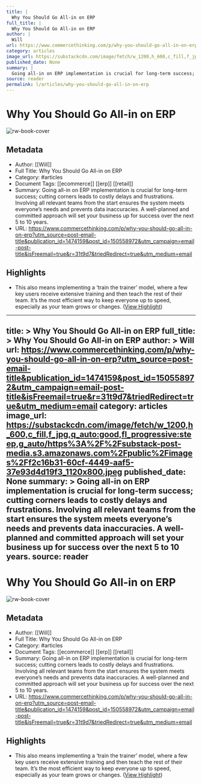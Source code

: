 ```yaml
---
title: |
  Why You Should Go All-in on ERP
full_title: |
  Why You Should Go All-in on ERP
author: |
  Will
url: https://www.commercethinking.com/p/why-you-should-go-all-in-on-erp?utm_source=post-email-title&publication_id=1474159&post_id=150558972&utm_campaign=email-post-title&isFreemail=true&r=31t9d7&triedRedirect=true&utm_medium=email
category: articles
image_url: https://substackcdn.com/image/fetch/w_1200,h_600,c_fill,f_jpg,q_auto:good,fl_progressive:steep,g_auto/https%3A%2F%2Fsubstack-post-media.s3.amazonaws.com%2Fpublic%2Fimages%2Ff2c16b31-60cf-4449-aaf5-37e93d4d19f3_1120x800.jpeg
published_date: None
summary: |
  Going all-in on ERP implementation is crucial for long-term success; cutting corners leads to costly delays and frustrations. Involving all relevant teams from the start ensures the system meets everyone’s needs and prevents data inaccuracies. A well-planned and committed approach will set your business up for success over the next 5 to 10 years.
source: reader
permalink: l/articles/why-you-should-go-all-in-on-erp
---
```

# Why You Should Go All-in on ERP

![rw-book-cover](https://substackcdn.com/image/fetch/w_1200,h_600,c_fill,f_jpg,q_auto:good,fl_progressive:steep,g_auto/https%3A%2F%2Fsubstack-post-media.s3.amazonaws.com%2Fpublic%2Fimages%2Ff2c16b31-60cf-4449-aaf5-37e93d4d19f3_1120x800.jpeg)

## Metadata
- Author: [[Will]]
- Full Title: Why You Should Go All-in on ERP
- Category: #articles
- Document Tags: [[ecommerce]] [[erp]] [[retail]] 
- Summary: Going all-in on ERP implementation is crucial for long-term success; cutting corners leads to costly delays and frustrations. Involving all relevant teams from the start ensures the system meets everyone’s needs and prevents data inaccuracies. A well-planned and committed approach will set your business up for success over the next 5 to 10 years.
- URL: https://www.commercethinking.com/p/why-you-should-go-all-in-on-erp?utm_source=post-email-title&publication_id=1474159&post_id=150558972&utm_campaign=email-post-title&isFreemail=true&r=31t9d7&triedRedirect=true&utm_medium=email

## Highlights
- This also means implementing a ‘train the trainer’ model, where a few key users receive extensive training and then teach the rest of their team. It’s the most efficient way to keep everyone up to speed, especially as your team grows or changes. ([View Highlight](https://read.readwise.io/read/01jfspgw55gqkh093cewn1braz))


---
title: >
  Why You Should Go All-in on ERP
full_title: >
  Why You Should Go All-in on ERP
author: >
  Will
url: https://www.commercethinking.com/p/why-you-should-go-all-in-on-erp?utm_source=post-email-title&publication_id=1474159&post_id=150558972&utm_campaign=email-post-title&isFreemail=true&r=31t9d7&triedRedirect=true&utm_medium=email
category: articles
image_url: https://substackcdn.com/image/fetch/w_1200,h_600,c_fill,f_jpg,q_auto:good,fl_progressive:steep,g_auto/https%3A%2F%2Fsubstack-post-media.s3.amazonaws.com%2Fpublic%2Fimages%2Ff2c16b31-60cf-4449-aaf5-37e93d4d19f3_1120x800.jpeg
published_date: None
summary: >
  Going all-in on ERP implementation is crucial for long-term success; cutting corners leads to costly delays and frustrations. Involving all relevant teams from the start ensures the system meets everyone’s needs and prevents data inaccuracies. A well-planned and committed approach will set your business up for success over the next 5 to 10 years.
source: reader
---
# Why You Should Go All-in on ERP

![rw-book-cover](https://substackcdn.com/image/fetch/w_1200,h_600,c_fill,f_jpg,q_auto:good,fl_progressive:steep,g_auto/https%3A%2F%2Fsubstack-post-media.s3.amazonaws.com%2Fpublic%2Fimages%2Ff2c16b31-60cf-4449-aaf5-37e93d4d19f3_1120x800.jpeg)

## Metadata
- Author: [[Will]]
- Full Title: Why You Should Go All-in on ERP
- Category: #articles
- Document Tags: [[ecommerce]] [[erp]] [[retail]] 
- Summary: Going all-in on ERP implementation is crucial for long-term success; cutting corners leads to costly delays and frustrations. Involving all relevant teams from the start ensures the system meets everyone’s needs and prevents data inaccuracies. A well-planned and committed approach will set your business up for success over the next 5 to 10 years.
- URL: https://www.commercethinking.com/p/why-you-should-go-all-in-on-erp?utm_source=post-email-title&publication_id=1474159&post_id=150558972&utm_campaign=email-post-title&isFreemail=true&r=31t9d7&triedRedirect=true&utm_medium=email

## Highlights
- This also means implementing a ‘train the trainer’ model, where a few key users receive extensive training and then teach the rest of their team. It’s the most efficient way to keep everyone up to speed, especially as your team grows or changes. ([View Highlight](https://read.readwise.io/read/01jfspgw55gqkh093cewn1braz))


